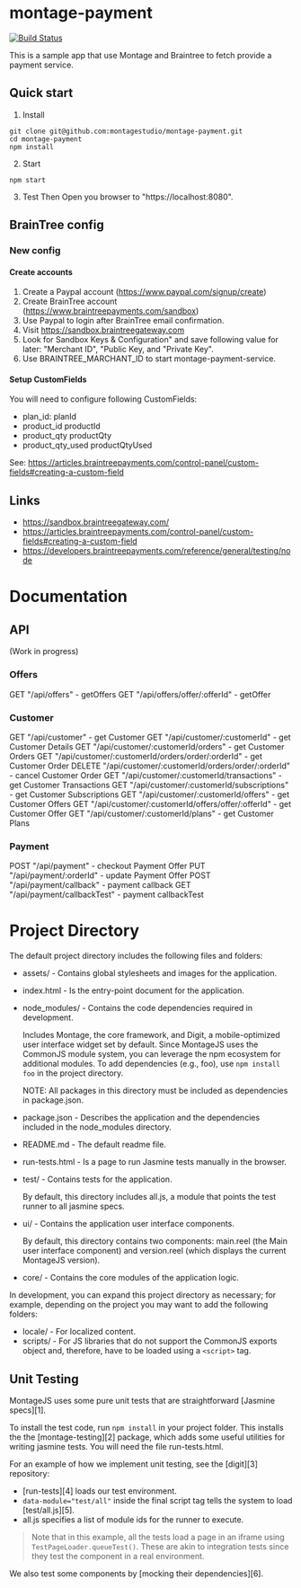 # montage-payment

[![Build Status](https://travis-ci.com/montagestudio/montage-payment.svg?token=DkxazY7pbviHZyy38ZZb&branch=master)](https://travis-ci.com/montagestudio/montage-payment)

This is a sample app that use Montage and Braintree to fetch provide a payment service.

## Quick start

1. Install 
```
git clone git@github.com:montagestudio/montage-payment.git
cd montage-payment
npm install
```

2. Start
```
npm start
```

3. Test
Then Open you browser to "https://localhost:8080".

## BrainTree config

### New config

#### Create accounts

1. Create a Paypal account (https://www.paypal.com/signup/create)
2. Create BrainTree account (https://www.braintreepayments.com/sandbox)
3. Use Paypal to login after BrainTree email confirmation.
4. Visit https://sandbox.braintreegateway.com
5. Look for Sandbox Keys & Configuration" and save following value for later: "Merchant ID", "Public Key, and "Private Key".
6. Use BRAINTREE_MARCHANT_ID to start montage-payment-service.

#### Setup CustomFields

You will need to configure following CustomFields:
- plan_id: planId
- product_id productId
- product_qty productQty
- product_qty_used productQtyUsed

See: https://articles.braintreepayments.com/control-panel/custom-fields#creating-a-custom-field

## Links
- https://sandbox.braintreegateway.com/
- https://articles.braintreepayments.com/control-panel/custom-fields#creating-a-custom-field
- https://developers.braintreepayments.com/reference/general/testing/node

# Documentation

## API

(Work in progress)

### Offers
GET "/api/offers" - getOffers
GET "/api/offers/offer/:offerId" - getOffer

### Customer
GET "/api/customer" - get Customer
GET "/api/customer/:customerId" - get Customer Details
GET "/api/customer/:customerId/orders" - get Customer Orders
GET "/api/customer/:customerId/orders/order/:orderId" - get Customer Order
DELETE "/api/customer/:customerId/orders/order/:orderId" - cancel Customer Order
GET "/api/customer/:customerId/transactions" - get Customer Transactions
GET "/api/customer/:customerId/subscriptions" - get Customer Subscriptions
GET "/api/customer/:customerId/offers" - get Customer Offers
GET "/api/customer/:customerId/offers/offer/:offerId" - get Customer Offer
GET "/api/customer/:customerId/plans" - get Customer Plans

### Payment
POST "/api/payment" - checkout Payment Offer
PUT "/api/payment/:orderId" - update Payment Offer
POST "/api/payment/callback" - payment callback 
GET "/api/payment/callbackTest" - payment callbackTest

# Project Directory

The default project directory includes the following files and folders:

* assets/  -  Contains global stylesheets and images for the application.
* index.html  -  Is the entry-point document for the application. 
* node_modules/  -  Contains the code dependencies required in development.

    Includes Montage, the core framework, and Digit, a mobile-optimized user
    interface widget set by default. Since MontageJS uses the CommonJS module 
    system, you can leverage the npm ecosystem for additional modules. To add 
    dependencies (e.g., foo), use `npm install foo` in the project directory.
    
    NOTE: All packages in this directory must be included as dependencies 
    in package.json.

* package.json  -  Describes the application and the dependencies included in 
            the node_modules directory.
* README.md  -  The default readme file.
* run-tests.html  -  Is a page to run Jasmine tests manually in the browser.
* test/  -  Contains tests for the application.

    By default, this directory includes all.js, a module that points the test runner
    to all jasmine specs.

* ui/  -  Contains the application user interface components. 

    By default, this directory contains two components: main.reel (the Main
    user interface component) and version.reel (which displays the current
    MontageJS version).

* core/  -  Contains the core modules of the application logic.

In development, you can expand this project directory as necessary; for example,
depending on the project you may want to add the following folders:

* locale/  -  For localized content.
* scripts/  -  For JS libraries that do not support the CommonJS exports object
           and, therefore, have to be loaded using a `<script>` tag.

## Unit Testing

MontageJS uses some pure unit tests that are straightforward [Jasmine specs][1].

To install the test code, run `npm install` in your project folder. This installs the 
the [montage-testing][2] package, which adds some useful utilities for writing 
jasmine tests. You will need the file run-tests.html.

For an example of how we implement unit testing, see the [digit][3] repository:

* [run-tests][4] loads our test environment.
* `data-module="test/all"` inside the final script tag tells the system to load [test/all.js][5].
* all.js specifies a list of module ids for the runner to execute.

>Note that in this example, all the tests load a page in an iframe using 
`TestPageLoader.queueTest()`. These are akin to integration tests since they test 
the component in a real environment.

We also test some components by [mocking their dependencies][6].


